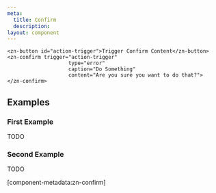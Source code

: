 ```yaml
---
meta:
  title: Confirm
  description:
layout: component
---
```


```html:preview
<zn-button id="action-trigger">Trigger Confirm Content</zn-button>
<zn-confirm trigger="action-trigger"
                    type="error"
                    caption="Do Something"
                    content="Are you sure you want to do that?">
</zn-confirm>
```

## Examples

### First Example

TODO

### Second Example

TODO

[component-metadata:zn-confirm]
